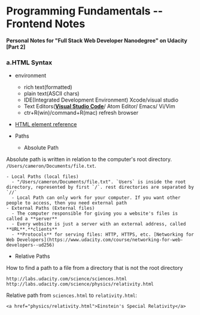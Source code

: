 # Programming Fundamentals -- Frontend Notes

**Personal Notes for "Full Stack Web Developer Nanodegree" on Udacity [Part 2]**

### a.HTML Syntax
  
- environment
  - rich text(formatted)
  - plain text(ASCII chars)
  - IDE(Integrated Development Environment) Xcode/visual studio
  - Text Editors([**Visual Studio Code**](https://code.visualstudio.com)/ Atom Editor/ Emacs/ Vi/Vim
  - ctr+R(win)/command+R(mac) refresh browser


- [HTML element reference](https://developer.mozilla.org/en-US/docs/Web/HTML/Element)

- Paths

  - Absolute Path

Absolute path is written in relation to the computer's root directory. `/Users/cameron/Documents/file.txt`.

    - Local Paths (local files)
      - "/Users/cameron/Documents/file.txt". `Users` is inside the root directory, represented by first `/`. rest directories are separated by `//`
      - Local Path can only work for your computer. If you want other people to access, then you need external path
    - External Paths (External files)
      - The computer responsible for giving you a website's files is called a **server**
      - Every website is just a server with an external address, called **URL**.**clients**
      - **Protocols** for serving files: HTTP, HTTPS, etc. [Networking for Web Developers](https://www.udacity.com/course/networking-for-web-developers--ud256)
  - Relative Paths

How to find a path to a file from a directory that is not the root directory

```
http://labs.udacity.com/science/sciences.html
http://labs.udacity.com/science/physics/relativity.html
```

Relative path from `sciences.html` to `relativity.html`:

`<a href="physics/relativity.html">Einstein's Special Relativity</a>`